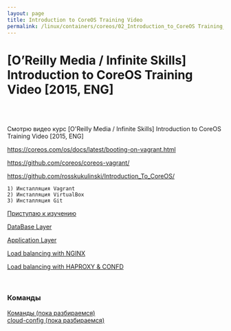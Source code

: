 ```yaml
---
layout: page
title: Introduction to CoreOS Training Video
permalink: /linux/containers/coreos/02_Introduction_to_CoreOS Training_Video/
---
```



# [O’Reilly Media / Infinite Skills] Introduction to CoreOS Training Video [2015, ENG]


<br/><br/>

Смотрю видео курс
[O'Reilly Media / Infinite Skills] Introduction to CoreOS Training Video [2015, ENG]


https://coreos.com/os/docs/latest/booting-on-vagrant.html

https://github.com/coreos/coreos-vagrant/

https://github.com/rosskukulinski/Introduction_To_CoreOS/


    1) Инсталляция Vagrant
    2) Инсталляция VirtualBox
    3) Инсталляция Git



[Приступаю к изучению](/linux/containers/coreos/service-example/)  

[DataBase Layer](/linux/containers/coreos/coreos-database-layer/)  


[Application Layer](/linux/containers/coreos/coreos-application-layer/)

[Load balancing with NGINX](/linux/containers/coreos/load-balancing-with-nginx/)

[Load balancing with HAPROXY & CONFD](/linux/containers/coreos/load-balancing-with-haproxy-and-confd/)





<br/>

### Команды

[Команды (пока разбираемся)](/linux/containers/coreos/commands/)  
[cloud-config (пока разбираемся)](/linux/containers/coreos/cloud-config/)

